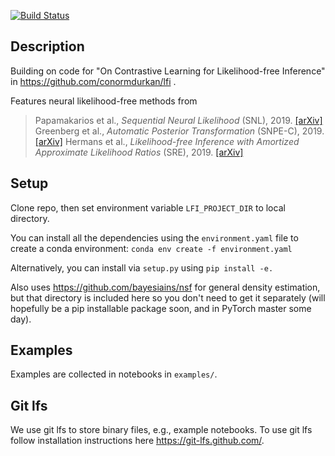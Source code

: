 [![Build Status](https://travis-ci.org/mackelab/sbi.svg?branch=master)](https://travis-ci.org/mackelab/sbi)



## Description
Building on code for "On Contrastive Learning for Likelihood-free Inference" in https://github.com/conormdurkan/lfi . 

Features neural likelihood-free methods from

> Papamakarios et al., _Sequential Neural Likelihood_ (SNL), 2019. [[arXiv]](https://arxiv.org/abs/1805.07226)
>Greenberg et al., _Automatic Posterior Transformation_ (SNPE-C), 2019. [[arXiv]](https://arxiv.org/abs/1905.07488)
>Hermans et al., _Likelihood-free Inference with Amortized Approximate Likelihood Ratios_ (SRE), 2019.  [[arXiv]](https://arxiv.org/abs/1903.04057)

## Setup

Clone repo, then set environment variable ```LFI_PROJECT_DIR``` to local directory.  

You can install all the dependencies using the `environment.yaml` file to create a conda environment: `conda env create -f environment.yaml`

Alternatively, you can install via `setup.py` using `pip install -e.`

Also uses https://github.com/bayesiains/nsf for general density estimation, but that directory is included here so you don't need to get it separately (will hopefully be a pip installable package soon, and in PyTorch master some day).  

## Examples

Examples are collected in notebooks in `examples/`. 

## Git lfs

We use git lfs to store binary files, e.g., example notebooks. To use git lfs follow installation instructions here https://git-lfs.github.com/. 
